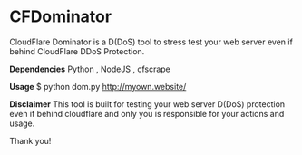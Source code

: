 # CFDominator
CloudFlare Dominator is a D(DoS) tool to stress test your web server even if behind CloudFlare DDoS Protection.


<strong>Dependencies</strong>
Python , NodeJS , cfscrape


<strong>Usage</strong>
$ python dom.py http://myown.website/


<strong>Disclaimer</strong>
This tool is built for testing your web server  D(DoS) protection even if behind cloudflare and only you is responsible for your actions and usage.

Thank you!
